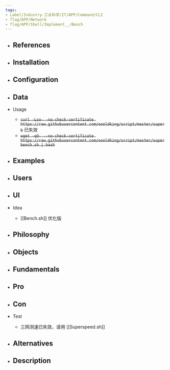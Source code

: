 ```yaml
---
tags:
- Label/Industry-工业科学/IT/APP/Command/CLI
- flag/APP/Network
- flag/APP/Shell/Implement__/Bench
---
```


- References
    - 

- Installation
    - 

- Configuration
    - 

- Data
    - 

- Usage
    - ~~`curl -Lso- -no-check-certificate https://raw.githubusercontent.com/oooldking/script/master/superb`~~ 已失效
    - ~~`wget -qO- --no-check-certificate https://raw.githubusercontent.com/oooldking/script/master/superbench.sh | bash`~~

- Examples
    - 

- Users
    - 

- UI
    - 

- Idea
    - [[Bench.sh]] 优化版

- Philosophy
    - 

- Objects
    - 

- Fundamentals
    - 

- Pro
    - 

- Con
    - 

- Test
    - 三网测速已失效，请用 [[Superspeed.sh]]

- Alternatives
    - 

- Description
    - 
